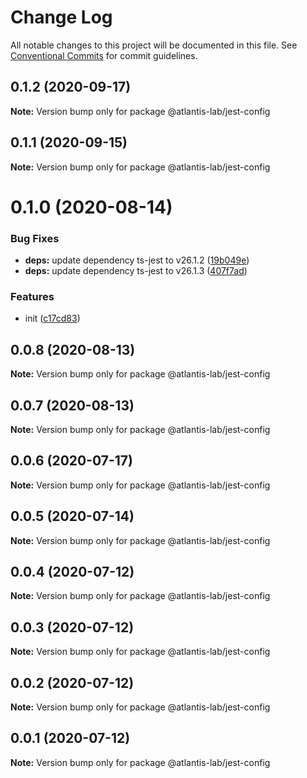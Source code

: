 # Change Log

All notable changes to this project will be documented in this file.
See [Conventional Commits](https://conventionalcommits.org) for commit guidelines.

## 0.1.2 (2020-09-17)

**Note:** Version bump only for package @atlantis-lab/jest-config





## 0.1.1 (2020-09-15)

**Note:** Version bump only for package @atlantis-lab/jest-config





# 0.1.0 (2020-08-14)


### Bug Fixes

* **deps:** update dependency ts-jest to v26.1.2 ([19b049e](https://github.com/Atlantis-Lab/config/commit/19b049e1a02d81acb165b5ee9371cc1fc0d701e7))
* **deps:** update dependency ts-jest to v26.1.3 ([407f7ad](https://github.com/Atlantis-Lab/config/commit/407f7ad929e374382077988728b24e7f75afda61))


### Features

* init ([c17cd83](https://github.com/Atlantis-Lab/config/commit/c17cd83d0544d28f15e7a6ccbf163f7d50dbba6d))





## 0.0.8 (2020-08-13)

**Note:** Version bump only for package @atlantis-lab/jest-config





## 0.0.7 (2020-08-13)

**Note:** Version bump only for package @atlantis-lab/jest-config





## 0.0.6 (2020-07-17)

**Note:** Version bump only for package @atlantis-lab/jest-config





## 0.0.5 (2020-07-14)

**Note:** Version bump only for package @atlantis-lab/jest-config





## 0.0.4 (2020-07-12)

**Note:** Version bump only for package @atlantis-lab/jest-config





## 0.0.3 (2020-07-12)

**Note:** Version bump only for package @atlantis-lab/jest-config





## 0.0.2 (2020-07-12)

**Note:** Version bump only for package @atlantis-lab/jest-config





## 0.0.1 (2020-07-12)

**Note:** Version bump only for package @atlantis-lab/jest-config
